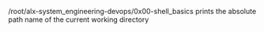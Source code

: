 /root/alx-system_engineering-devops/0x00-shell_basics
prints the absolute path name of the current working directory
